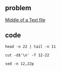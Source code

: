 ## problem
[Middle of a Text file](https://www.hackerrank.com/challenges/text-processing-in-linux---the-middle-of-a-text-file/problem)

## code
```shell
head -n 22 | tail -n 11
```
```shell
cut -d$'\n' -f 12-22
```
```shell
sed -n 12,22p
```